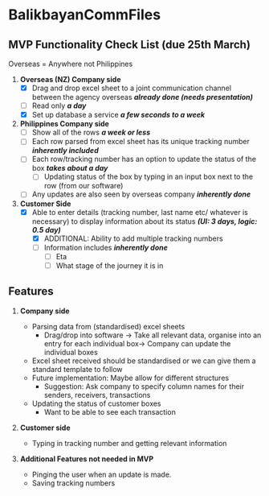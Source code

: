 # BalikbayanCommFiles

## MVP Functionality Check List (due 25th March)
Overseas = Anywhere not Philippines

1. **Overseas (NZ) Company side**
	- [x] Drag and drop excel sheet to a joint communication channel between the agency overseas **_already done (needs presentation)_**
	- [ ] Read only **_a day_**
	- [x] Set up database a service **_a few seconds to a week_**

2. **Philippines Company side**
	- [ ] Show all of the rows **_a week or less_**
	- [ ] Each row parsed from excel sheet has its unique tracking number **_inherently included_**
	- [ ] Each row/tracking number has an option to update the status of the box **_takes about a day_**
		- [ ] Updating status of the box by typing in an input box next to the row (from our software) 
	- [ ] Any updates are also seen by overseas company **_inherently done_**
	
3. **Customer Side**
	- [x] Able to enter details (tracking number, last name etc/ whatever is necessary) to display information about its status **_(UI: 3 days, logic: 0.5 day)_**
		- [x] ADDITIONAL: Ability to add multiple tracking numbers
		- [ ] Information includes **_inherently done_**
			- [ ] Eta
			- [ ] What stage of the journey it is in

## Features
1. **Company side**
	- Parsing data from (standardised) excel sheets
		- Drag/drop into software → Take all relevant data, organise into an entry for each individual box→ Company can update the individual boxes
	- Excel sheet received should be standardised or we can give them a standard template to follow
	- Future implementation: Maybe allow for different structures
		- Suggestion: Ask company to specify column names for their senders, receivers, transactions
	- Updating the status of customer boxes
		- Want to be able to see each transaction
		
2. **Customer side**
	- Typing in tracking number and getting relevant information
	
3. **Additional Features not needed in MVP**
	- Pinging the user when an update is made.
	- Saving tracking numbers


